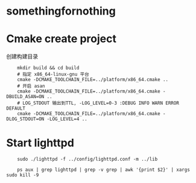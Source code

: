 # somethingfornothing


# Cmake create project

创建构建目录

```shell
    mkdir build && cd build
    # 指定 x86_64-linux-gnu 平台
    cmake -DCMAKE_TOOLCHAIN_FILE=../platform/x86_64.cmake ..
    # 开启 asan
    cmake -DCMAKE_TOOLCHAIN_FILE=../platform/x86_64.cmake -DBUILD_ASAN=ON ..
    # LOG_STDOUT 输出到TTL, -LOG_LEVEL=0-3 :DEBUG INFO WARN ERROR DEFAULT
    cmake -DCMAKE_TOOLCHAIN_FILE=../platform/x86_64.cmake -DLOG_STDOUT=ON -LOG_LEVEL=4 ..
```

# Start lighttpd
```shell
    sudo ./lighttpd -f ../config/lighttpd.conf -m ../lib

    ps aux | grep lighttpd | grep -v grep | awk '{print $2}' | xargs sudo kill -9
```
